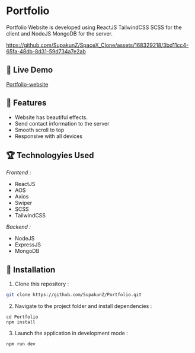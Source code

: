 # Portfolio
Portfolio Website is developed using ReactJS TailwindCSS SCSS for the client and NodeJS MongoDB for the server.

https://github.com/SupakunZ/SpaceX_Clone/assets/168329218/3bd11cc4-65fa-48db-8d31-59d734a7e2ab

## 🌸 Live Demo 
<a href='https://portfolio-supakun.netlify.app' target="_blank">Portfolio-website</a>

## 🌈 Features

  <ul>
      <li>Website has beautiful effects.</li>
      <li>Send contact information to the server</li>
      <li>Smooth scroll to top</li>
      <li>Responsive with all devices</li>
  </ul>

## 🏆 Technologyies Used
  <i>Frontend :</i>
  <ul>
      <li>ReactJS</li>
      <li>AOS</li>  
      <li>Axios</li>
      <li>Swiper</li>
      <li>SCSS</li>
      <li>TailwindCSS</li>
  </ul>
  
  <i>Backend :</i>
  <ul>
      <li>NodeJS</li>
      <li>ExpressJS</li>  
      <li>MongoDB</li>
  </ul>


## 💎 Installation

1. Clone this repository :

```bash
git clone https://github.com/SupakunZ/Portfolio.git
```

2. Navigate to the project folder and install dependencies :

```
cd Portfolio
npm install
```

3. Launch the application in development mode :

```
npm run dev
```
